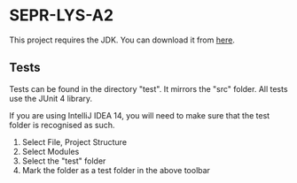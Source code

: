 SEPR-LYS-A2
===========

This project requires the JDK. You can download it from [here](http://www.oracle.com/technetwork/java/javase/downloads/index.html).

Tests
-----

Tests can be found in the directory "test". It mirrors the "src" folder.
All tests use the JUnit 4 library.

If you are using IntelliJ IDEA 14, you will need to make sure that the test folder is recognised as such.
<ol>
<li> Select File, Project Structure </li>
<li> Select Modules </li>
<li> Select the "test" folder </li>
<li> Mark the folder as a test folder in the above toolbar </li>
</ol>
